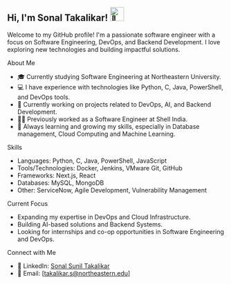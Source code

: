## Hi, I'm Sonal Takalikar! <img src="https://fonts.gstatic.com/s/e/notoemoji/latest/1f44b/512.gif" alt="👋" width="32" height="32">

Welcome to my GitHub profile! I'm a passionate software engineer with a focus on Software Engineering, DevOps, and Backend Development. I love exploring new technologies and building impactful solutions.

About Me

- 🎓 Currently studying Software Engineering at Northeastern University.
- 💻 I have experience with technologies like Python, C, Java, PowerShell, and DevOps tools.
- 🔧 Currently working on projects related to DevOps, AI, and Backend Development.
- 👩‍💻 Previously worked as a Software Engineer at Shell India.
- 🌱 Always learning and growing my skills, especially in Database management, Cloud Computing and Machine Learning.

Skills

- Languages: Python, C, Java, PowerShell, JavaScript
- Tools/Technologies: Docker, Jenkins, VMware Git, GitHub
- Frameworks: Next.js, React
- Databases: MySQL, MongoDB
- Other: ServiceNow, Agile Development, Vulnerability Management

Current Focus

- Expanding my expertise in DevOps and Cloud Infrastructure.
- Building AI-based solutions and Backend Systems.
- Looking for internships and co-op opportunities in Software Engineering and DevOps.

Connect with Me

- 💼 LinkedIn: [Sonal Sunil Takalikar](https://www.linkedin.com/in/sonal-takalikar-28b198162/)
- 📧 Email: [takalikar.s@northeastern.edu]

<!--
**takalikarsonal/takalikarsonal** is a ✨ _special_ ✨ repository because its `README.md` (this file) appears on your GitHub profile.

Here are some ideas to get you started:

- 🔭 I’m currently working on ...
- 🌱 I’m currently learning ...
- 👯 I’m looking to collaborate on ...
- 🤔 I’m looking for help with ...
- 💬 Ask me about ...
- 📫 How to reach me: ...
- 😄 Pronouns: ...
- ⚡ Fun fact: ...
-->
